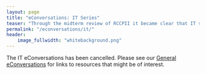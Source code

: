 ```yaml
---
layout: page
title: "eConversations: IT Series"
teaser: "Through the midterm review of RCCPII it became clear that IT specialists were eager to learn more about topics related to networking, service provision, and more. This series will focus on topics that were identified in the midterm review through interviews with IT specialists at various institutions."
permalink: "/econversations/it/"
header:
    image_fullwidth: "whitebackground.png"
---
```


The IT eConversations has been cancelled. Please see our [General eConversations](https://tenet-rccpii.github.io/rccpii-2018/econversations/general/) for links to resources that might be of interest. 



